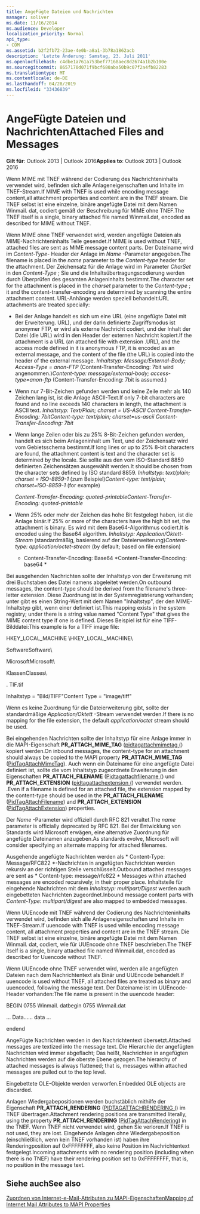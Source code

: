 ```yaml
---
title: AngeFügte Dateien und Nachrichten
manager: soliver
ms.date: 11/16/2014
ms.audience: Developer
localization_priority: Normal
api_type:
- COM
ms.assetid: b2f2fb72-23ae-4e0b-a8a1-3b78a1862acb
description: 'Letzte Änderung: Samstag, 23. Juli 2011'
ms.openlocfilehash: c4dbe1a761a753bef77168aec8d2674a1b2b100e
ms.sourcegitcommit: 8657170d071f9bcf680aba50b9c07f2a4fb82283
ms.translationtype: MT
ms.contentlocale: de-DE
ms.lasthandoff: 04/28/2019
ms.locfileid: "33436839"
---
```

# <a name="attached-files-and-messages"></a><span data-ttu-id="8b3b6-103">AngeFügte Dateien und Nachrichten</span><span class="sxs-lookup"><span data-stu-id="8b3b6-103">Attached Files and Messages</span></span>

  
  
<span data-ttu-id="8b3b6-104">**Gilt für**: Outlook 2013 | Outlook 2016</span><span class="sxs-lookup"><span data-stu-id="8b3b6-104">**Applies to**: Outlook 2013 | Outlook 2016</span></span> 
  
<span data-ttu-id="8b3b6-105">Wenn MIME mit TNEF während der Codierung des Nachrichteninhalts verwendet wird, befinden sich alle Anlageneigenschaften und Inhalte im TNEF-Stream.</span><span class="sxs-lookup"><span data-stu-id="8b3b6-105">If MIME with TNEF is used while encoding message content,all attachment properties and content are in the TNEF stream.</span></span> <span data-ttu-id="8b3b6-106">Die TNEF selbst ist eine einzelne, binäre angefügte Datei mit dem Namen Winmail. dat, codiert gemäß der Beschreibung für MIME ohne TNEF.</span><span class="sxs-lookup"><span data-stu-id="8b3b6-106">The TNEF itself is a single, binary attached file named Winmail.dat, encoded as described for MIME without TNEF.</span></span> 
  
<span data-ttu-id="8b3b6-107">Wenn MIME ohne TNEF verwendet wird, werden angefügte Dateien als MIME-Nachrichteninhalts Teile gesendet.</span><span class="sxs-lookup"><span data-stu-id="8b3b6-107">If MIME is used without TNEF, attached files are sent as MIME message content parts.</span></span> <span data-ttu-id="8b3b6-108">Der Dateiname wird im *Content-Type-* Header der Anlage im *Name* -Parameter angegeben.</span><span class="sxs-lookup"><span data-stu-id="8b3b6-108">The filename is placed in the  *name*  parameter to the  *Content-type*  header for the attachment.</span></span> <span data-ttu-id="8b3b6-109">Der Zeichensatz für die Anlage wird im Parameter *CharSet* in den *Content-Type* ; Sie und die Inhaltsübertragungscodierung werden durch Überprüfen des gesamten Anlageninhalts bestimmt.</span><span class="sxs-lookup"><span data-stu-id="8b3b6-109">The character set for the attachment is placed in the  *charset*  parameter to the  *Content-type*  ; it and the content-transfer-encoding are determined by scanning the entire attachment content.</span></span> <span data-ttu-id="8b3b6-110">URL-Anhänge werden speziell behandelt:</span><span class="sxs-lookup"><span data-stu-id="8b3b6-110">URL attachments are treated specially:</span></span> 
  
- <span data-ttu-id="8b3b6-111">Bei der Anlage handelt es sich um eine URL (eine angefügte Datei mit der Erweiterung. URL), und der darin definierte Zugriffsmodus ist anonymer FTP, er wird als externe Nachricht codiert, und der Inhalt der Datei (die URL) wird in den Header der externen Nachricht kopiert.</span><span class="sxs-lookup"><span data-stu-id="8b3b6-111">If the attachment is a URL (an attached file with extension .URL), and the access mode defined in it is anonymous FTP, it is encoded as an external message, and the content of the file (the URL) is copied into the header of the external message.</span></span> <span data-ttu-id="8b3b6-112">*Inhaltstyp: Message/External-Body; Access-Type = anon-FTP*  (Content-Transfer-Encoding: 7bit wird angenommen.)</span><span class="sxs-lookup"><span data-stu-id="8b3b6-112">*Content-type: message/external-body; access-type=anon-ftp*  (Content-Transfer-Encoding: 7bit is assumed.)</span></span> 
    
- <span data-ttu-id="8b3b6-113">Wenn nur 7-Bit-Zeichen gefunden werden und keine Zeile mehr als 140 Zeichen lang ist, ist die Anlage ASCII-Text.</span><span class="sxs-lookup"><span data-stu-id="8b3b6-113">If only 7-bit characters are found and no line exceeds 140 characters in length, the attachment is ASCII text.</span></span> <span data-ttu-id="8b3b6-114">*Inhaltstyp: Text/Plain; charset = US-ASCII Content-Transfer-Encoding: 7bit*</span><span class="sxs-lookup"><span data-stu-id="8b3b6-114">*Content-type: text/plain; charset=us-ascii Content-Transfer-Encoding: 7bit*</span></span> 
    
- <span data-ttu-id="8b3b6-115">Wenn lange Zeilen oder bis zu 25% 8-Bit-Zeichen gefunden werden, handelt es sich beim Anlageninhalt um Text, und der Zeichensatz wird vom Gebietsschema bestimmt.</span><span class="sxs-lookup"><span data-stu-id="8b3b6-115">If long lines or up to 25% 8-bit characters are found, the attachment content is text and the character set is determined by the locale.</span></span> <span data-ttu-id="8b3b6-116">Sie sollte aus den vom ISO-Standard 8859 definierten Zeichensätzen ausgewählt werden.</span><span class="sxs-lookup"><span data-stu-id="8b3b6-116">It should be chosen from the character sets defined by ISO standard 8859.</span></span> <span data-ttu-id="8b3b6-117">*Inhaltstyp: text/plain; charset = ISO-8859-1*  (zum Beispiel)</span><span class="sxs-lookup"><span data-stu-id="8b3b6-117">*Content-type: text/plain; charset=ISO-8859-1*  (for example)</span></span> 
    
     <span data-ttu-id="8b3b6-118">*Content-Transfer-Encoding: quoted-printable*</span><span class="sxs-lookup"><span data-stu-id="8b3b6-118">*Content-Transfer-Encoding: quoted-printable*</span></span> 
    
- <span data-ttu-id="8b3b6-119">Wenn 25% oder mehr der Zeichen das hohe Bit festgelegt haben, ist die Anlage binär.</span><span class="sxs-lookup"><span data-stu-id="8b3b6-119">If 25% or more of the characters have the high bit set, the attachment is binary.</span></span> <span data-ttu-id="8b3b6-120">Es wird mit dem Base64-Algorithmus codiert.</span><span class="sxs-lookup"><span data-stu-id="8b3b6-120">It is encoded using the Base64 algorithm.</span></span> <span data-ttu-id="8b3b6-121">*Inhaltstyp: Application/Oktett-Stream*  (standardmäßig, basierend auf der Dateierweiterung)</span><span class="sxs-lookup"><span data-stu-id="8b3b6-121">*Content-type: application/octet-stream*  (by default; based on file extension)</span></span> 
    
     * <span data-ttu-id="8b3b6-122">Content-Transfer-Encoding: Base64 \*</span><span class="sxs-lookup"><span data-stu-id="8b3b6-122">Content-Transfer-Encoding: base64 \*</span></span> 
    
<span data-ttu-id="8b3b6-123">Bei ausgehenden Nachrichten sollte der Inhaltstyp von der Erweiterung mit drei Buchstaben des Datei namens abgeleitet werden.</span><span class="sxs-lookup"><span data-stu-id="8b3b6-123">On outbound messages, the content-type should be derived from the filename's three-letter extension.</span></span> <span data-ttu-id="8b3b6-124">Diese Zuordnung ist in der Systemregistrierung vorhanden; unter gibt es einen String-Wert mit dem Namen "Inhaltstyp", der den MIME-Inhaltstyp gibt, wenn einer definiert ist.</span><span class="sxs-lookup"><span data-stu-id="8b3b6-124">This mapping exists in the system registry; under there is a string value named "Content Type" that gives the MIME content type if one is defined.</span></span> <span data-ttu-id="8b3b6-125">Dieses Beispiel ist für eine TIFF-Bilddatei:</span><span class="sxs-lookup"><span data-stu-id="8b3b6-125">This example is for a TIFF image file:</span></span>
  
<span data-ttu-id="8b3b6-126">HKEY_LOCAL_MACHINE \\</span><span class="sxs-lookup"><span data-stu-id="8b3b6-126">HKEY_LOCAL_MACHINE\\</span></span>
  
<span data-ttu-id="8b3b6-127">Software</span><span class="sxs-lookup"><span data-stu-id="8b3b6-127">Software\\</span></span>
  
<span data-ttu-id="8b3b6-128">Microsoft</span><span class="sxs-lookup"><span data-stu-id="8b3b6-128">Microsoft\\</span></span>
  
<span data-ttu-id="8b3b6-129">Klassen</span><span class="sxs-lookup"><span data-stu-id="8b3b6-129">Classes\\</span></span>
  
<span data-ttu-id="8b3b6-130">. TIF</span><span class="sxs-lookup"><span data-stu-id="8b3b6-130">.tif</span></span>
  
<span data-ttu-id="8b3b6-131">Inhaltstyp = "Bild/TIFF"</span><span class="sxs-lookup"><span data-stu-id="8b3b6-131">Content Type = "image/tiff"</span></span>
  
<span data-ttu-id="8b3b6-132">Wenn es keine Zuordnung für die Dateierweiterung gibt, sollte der standardmäßige *Application/Oktett* -Stream verwendet werden.</span><span class="sxs-lookup"><span data-stu-id="8b3b6-132">If there is no mapping for the file extension, the default  *application/octet*  stream should be used.</span></span> 
  
<span data-ttu-id="8b3b6-133">Bei eingehenden Nachrichten sollte der Inhaltstyp für eine Anlage immer in die MAPI-Eigenschaft **PR_ATTACH_MIME_TAG** ([pidtagattachmimetag (](pidtagattachmimetag-canonical-property.md)) kopiert werden.</span><span class="sxs-lookup"><span data-stu-id="8b3b6-133">On inbound messages, the content-type for an attachment should always be copied to the MAPI property **PR_ATTACH_MIME_TAG** ([PidTagAttachMimeTag](pidtagattachmimetag-canonical-property.md)).</span></span> <span data-ttu-id="8b3b6-134">Auch wenn ein Dateiname für eine angefügte Datei definiert ist, sollte die vom Inhaltstyp zugeordnete Erweiterung in den Eigenschaften **PR_ATTACH_FILENAME** ([Pidtagattachfilename (](pidtagattachfilename-canonical-property.md)) und **PR_ATTACH_EXTENSION** ([pidtagattachextension (](pidtagattachextension-canonical-property.md)) verwendet werden. .</span><span class="sxs-lookup"><span data-stu-id="8b3b6-134">Even if a filename is defined for an attached file, the extension mapped by the content-type should be used in the **PR_ATTACH_FILENAME** ([PidTagAttachFilename](pidtagattachfilename-canonical-property.md)) and **PR_ATTACH_EXTENSION** ([PidTagAttachExtension](pidtagattachextension-canonical-property.md)) properties.</span></span>
  
<span data-ttu-id="8b3b6-135">Der *Name* -Parameter wird offiziell durch RFC 821 veraltet.</span><span class="sxs-lookup"><span data-stu-id="8b3b6-135">The  *name*  parameter is officially deprecated by RFC 821.</span></span> <span data-ttu-id="8b3b6-136">Bei der Entwicklung von Standards wird Microsoft erwägen, eine alternative Zuordnung für angefügte Dateinamen anzugeben.</span><span class="sxs-lookup"><span data-stu-id="8b3b6-136">As standards evolve, Microsoft will consider specifying an alternate mapping for attached filenames.</span></span> 
  
<span data-ttu-id="8b3b6-137">Ausgehende angefügte Nachrichten werden als \* Content-Type: Message/RFC822 \*-Nachrichten in angefügten Nachrichten werden rekursiv an der richtigen Stelle verschlüsselt.</span><span class="sxs-lookup"><span data-stu-id="8b3b6-137">Outbound attached messages are sent as \* Content-type: message/rfc822 \*  Messages within attached messages are encoded recursively, in their proper place.</span></span> <span data-ttu-id="8b3b6-138">Inhaltsteile für eingehende Nachrichten mit dem *Inhaltstyp: multipart/Digest* werden auch eingebetteten Nachrichten zugeordnet.</span><span class="sxs-lookup"><span data-stu-id="8b3b6-138">Inbound message content parts with  *Content-Type: multipart/digest*  are also mapped to embedded messages.</span></span> 
  
<span data-ttu-id="8b3b6-139">Wenn UUEncode mit TNEF während der Codierung des Nachrichteninhalts verwendet wird, befinden sich alle Anlageneigenschaften und Inhalte im TNEF-Stream.</span><span class="sxs-lookup"><span data-stu-id="8b3b6-139">If uuencode with TNEF is used while encoding message content, all attachment properties and content are in the TNEF stream.</span></span> <span data-ttu-id="8b3b6-140">Die TNEF selbst ist eine einzelne, binäre angefügte Datei mit dem Namen Winmail. dat, codiert, wie für UUEncode ohne TNEF beschrieben.</span><span class="sxs-lookup"><span data-stu-id="8b3b6-140">The TNEF itself is a single, binary attached file named Winmail.dat, encoded as described for Uuencode without TNEF.</span></span>
  
<span data-ttu-id="8b3b6-141">Wenn UUEncode ohne TNEF verwendet wird, werden alle angefügten Dateien nach dem Nachrichtentext als Binär und UUEncode behandelt.</span><span class="sxs-lookup"><span data-stu-id="8b3b6-141">If uuencode is used without TNEF, all attached files are treated as binary and uuencoded, following the message text.</span></span> <span data-ttu-id="8b3b6-142">Der Dateiname ist im UUEncode-Header vorhanden:</span><span class="sxs-lookup"><span data-stu-id="8b3b6-142">The file name is present in the uuencode header:</span></span>
  
 <span data-ttu-id="8b3b6-143">BEGIN 0755 Winmail. dat</span><span class="sxs-lookup"><span data-stu-id="8b3b6-143">begin 0755 Winmail.dat</span></span> 
  
 <span data-ttu-id="8b3b6-144">... Data...</span><span class="sxs-lookup"><span data-stu-id="8b3b6-144">... data ...</span></span> 
  
 <span data-ttu-id="8b3b6-145">end</span><span class="sxs-lookup"><span data-stu-id="8b3b6-145">end</span></span> 
  
<span data-ttu-id="8b3b6-146">AngeFügte Nachrichten werden in den Nachrichtentext übersetzt.</span><span class="sxs-lookup"><span data-stu-id="8b3b6-146">Attached messages are textized into the message text.</span></span> <span data-ttu-id="8b3b6-147">Die Hierarchie der angefügten Nachrichten wird immer abgeflacht; Das heißt, Nachrichten in angefügten Nachrichten werden auf die oberste Ebene gezogen.</span><span class="sxs-lookup"><span data-stu-id="8b3b6-147">The hierarchy of attached messages is always flattened; that is, messages within attached messages are pulled out to the top level.</span></span>
  
<span data-ttu-id="8b3b6-148">Eingebettete OLE-Objekte werden verworfen.</span><span class="sxs-lookup"><span data-stu-id="8b3b6-148">Embedded OLE objects are discarded.</span></span>
  
<span data-ttu-id="8b3b6-149">Anlagen Wiedergabepositionen werden buchstäblich mithilfe der Eigenschaft **PR_ATTACH_RENDERING** ([PIDTAGATTACHRENDERING (](pidtagattachrendering-canonical-property.md)) im TNEF übertragen.</span><span class="sxs-lookup"><span data-stu-id="8b3b6-149">Attachment rendering positions are transmitted literally, using the property **PR_ATTACH_RENDERING** ([PidTagAttachRendering](pidtagattachrendering-canonical-property.md)) in the TNEF.</span></span> <span data-ttu-id="8b3b6-150">Wenn TNEF nicht verwendet wird, gehen Sie verloren.</span><span class="sxs-lookup"><span data-stu-id="8b3b6-150">If TNEF is not used, they are lost.</span></span> <span data-ttu-id="8b3b6-151">Eingehende Anlagen ohne Wiedergabeposition (einschließlich, wenn kein TNEF vorhanden ist) haben ihre Renderingposition auf 0xFFFFFFFF, also keine Position im Nachrichtentext festgelegt.</span><span class="sxs-lookup"><span data-stu-id="8b3b6-151">Incoming attachments with no rendering position (including when there is no TNEF) have their rendering position set to 0xFFFFFFFF, that is, no position in the message text.</span></span>
  
## <a name="see-also"></a><span data-ttu-id="8b3b6-152">Siehe auch</span><span class="sxs-lookup"><span data-stu-id="8b3b6-152">See also</span></span>



[<span data-ttu-id="8b3b6-153">Zuordnen von Internet-e-Mail-Attributen zu MAPI-Eigenschaften</span><span class="sxs-lookup"><span data-stu-id="8b3b6-153">Mapping of Internet Mail Attributes to MAPI Properties</span></span>](mapping-of-internet-mail-attributes-to-mapi-properties.md)

